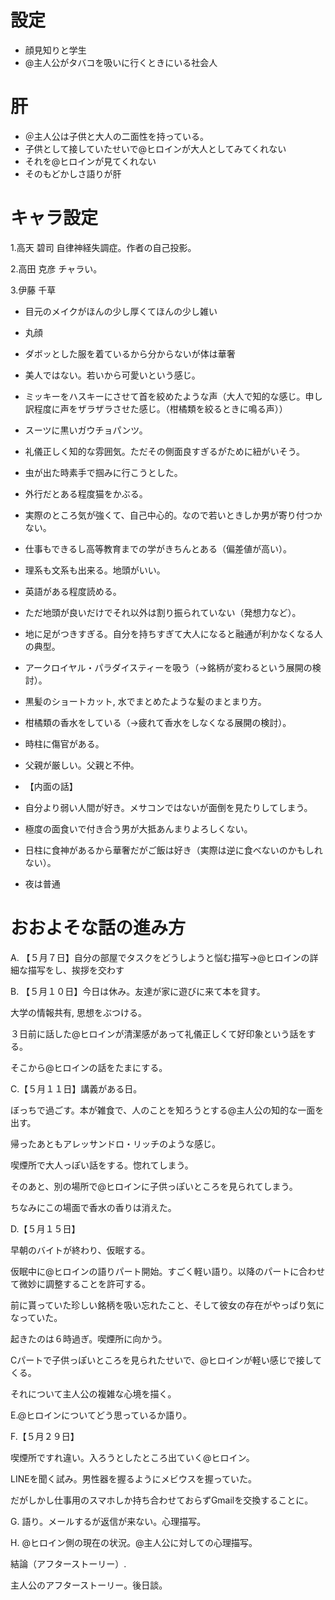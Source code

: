 # 設定
* 顔見知りと学生
* @主人公がタバコを吸いに行くときにいる社会人

# 肝
* ＠主人公は子供と大人の二面性を持っている。
* 子供として接していたせいで@ヒロインが大人としてみてくれない
* それを@ヒロインが見てくれない
* そのもどかしさ語りが肝

# キャラ設定

1.高天 碧司
自律神経失調症。作者の自己投影。

2.高田 克彦
チャラい。

3.伊藤 千草
* 目元のメイクがほんの少し厚くてほんの少し雑い
* 丸顔
* ダボッとした服を着ているから分からないが体は華奢
* 美人ではない。若いから可愛いという感じ。
* ミッキーをハスキーにさせて首を絞めたような声（大人で知的な感じ。申し訳程度に声をザラザラさせた感じ。（柑橘類を絞るときに鳴る声））
* スーツに黒いガウチョパンツ。
* 礼儀正しく知的な雰囲気。ただその側面良すぎるがために紐がいそう。
* 虫が出た時素手で掴みに行こうとした。
* 外行だとある程度猫をかぶる。
* 実際のところ気が強くて、自己中心的。なので若いときしか男が寄り付つかない。
* 仕事もできるし高等教育までの学がきちんとある（偏差値が高い）。
* 理系も文系も出来る。地頭がいい。
* 英語がある程度読める。
* ただ地頭が良いだけでそれ以外は割り振られていない（発想力など）。
* 地に足がつきすぎる。自分を持ちすぎて大人になると融通が利かなくなる人の典型。
* アークロイヤル・パラダイスティーを吸う（→銘柄が変わるという展開の検討）。
* 黒髪のショートカット, 水でまとめたような髪のまとまり方。
* 柑橘類の香水をしている（→疲れて香水をしなくなる展開の検討）。
* 時柱に傷官がある。
* 父親が厳しい。父親と不仲。

* 【内面の話】
* 自分より弱い人間が好き。メサコンではないが面倒を見たりしてしまう。
* 極度の面食いで付き合う男が大抵あんまりよろしくない。
* 日柱に食神があるから華奢だがご飯は好き（実際は逆に食べないのかもしれない）。
* 夜は普通

# おおよそな話の進み方
A. 【５月７日】自分の部屋でタスクをどうしようと悩む描写→@ヒロインの詳細な描写をし、挨拶を交わす

B. 【５月１０日】今日は休み。友達が家に遊びに来て本を貸す。

大学の情報共有, 思想をぶつける。

３日前に話した@ヒロインが清潔感があって礼儀正しくて好印象という話をする。

そこから@ヒロインの話をたまにする。

C.【５月１１日】講義がある日。

ぼっちで過ごす。本が雑食で、人のことを知ろうとする@主人公の知的な一面を出す。

帰ったあともアレッサンドロ・リッチのような感じ。

喫煙所で大人っぽい話をする。惚れてしまう。

そのあと、別の場所で@ヒロインに子供っぽいところを見られてしまう。

ちなみにこの場面で香水の香りは消えた。

D.【５月１５日】

早朝のバイトが終わり、仮眠する。

仮眠中に@ヒロインの語りパート開始。すごく軽い語り。以降のパートに合わせて微妙に調整することを許可する。

前に貰っていた珍しい銘柄を吸い忘れたこと、そして彼女の存在がやっぱり気になっていた。

起きたのは６時過ぎ。喫煙所に向かう。

Cパートで子供っぽいところを見られたせいで、@ヒロインが軽い感じで接してくる。

それについて主人公の複雑な心境を描く。

E.@ヒロインについてどう思っているか語り。

F.【５月２９日】

喫煙所ですれ違い。入ろうとしたところ出ていく@ヒロイン。

LINEを聞く試み。男性器を握るようにメビウスを握っていた。

だがしかし仕事用のスマホしか持ち合わせておらずGmailを交換することに。

G. 語り。メールするが返信が来ない。心理描写。

H. @ヒロイン側の現在の状況。@主人公に対しての心理描写。

結論（アフターストーリー）. 

主人公のアフターストーリー。後日談。